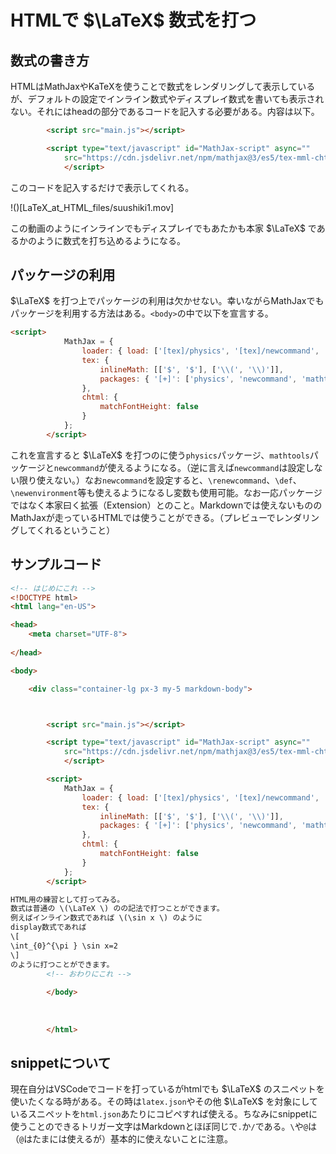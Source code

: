 <script src="main.js"></script>
<script type="text/javascript" id="MathJax-script" async=""
src="https://cdn.jsdelivr.net/npm/mathjax@3/es5/tex-mml-chtml.js">
</script>

<script>
	MathJax = {
		loader: { load: ['[tex]/physics', '[tex]/newcommand', '[tex]/mathtools'] },
		tex: {
			inlineMath: [['$', '$'], ['\\(', '\\)']],
			packages: { '[+]': ['physics', 'newcommand', 'mathtools'] },
		},
		chtml: {
			matchFontHeight: false
		}
	};
</script>

# HTMLで $\LaTeX$ 数式を打つ

## 数式の書き方

HTMLはMathJaxやKaTeXを使うことで数式をレンダリングして表示しているが、デフォルトの設定でインライン数式やディスプレイ数式を書いても表示されない。それにはheadの部分であるコードを記入する必要がある。内容は以下。
```html
		<script src="main.js"></script>

		<script type="text/javascript" id="MathJax-script" async=""
			src="https://cdn.jsdelivr.net/npm/mathjax@3/es5/tex-mml-chtml.js">
			</script>
```
このコードを記入するだけで表示してくれる。


!()[LaTeX_at_HTML_files/suushiki1.mov]

この動画のようにインラインでもディスプレイでもあたかも本家 $\LaTeX$ であるかのように数式を打ち込めるようになる。
## パッケージの利用

 $\LaTeX$ を打つ上でパッケージの利用は欠かせない。幸いながらMathJaxでもパッケージを利用する方法はある。`<body>`の中で以下を宣言する。
```html
<script>
			MathJax = {
				loader: { load: ['[tex]/physics', '[tex]/newcommand', '[tex]/mathtools'] },
				tex: {
					inlineMath: [['$', '$'], ['\\(', '\\)']],
					packages: { '[+]': ['physics', 'newcommand', 'mathtools'] },
				},
				chtml: {
					matchFontHeight: false
				}
			};
		</script>

```
これを宣言すると $\LaTeX$ を打つのに使う`physics`パッケージ、`mathtools`パッケージと`newcommand`が使えるようになる。（逆に言えば`newcommand`は設定しない限り使えない。）なお`newcommand`を設定すると、`\renewcommand`、`\def`、`\newenvironment`等も使えるようになるし変数も使用可能。なお一応パッケージではなく本家曰く拡張（Extension）とのこと。Markdownでは使えないもののMathJaxが走っているHTMLでは使うことができる。（プレビューでレンダリングしてくれるということ）


## サンプルコード
```html
<!-- はじめにこれ -->
<!DOCTYPE html>
<html lang="en-US">

<head>
	<meta charset="UTF-8">
	
</head>

<body>

	<div class="container-lg px-3 my-5 markdown-body">



		<script src="main.js"></script>

		<script type="text/javascript" id="MathJax-script" async=""
			src="https://cdn.jsdelivr.net/npm/mathjax@3/es5/tex-mml-chtml.js">
			</script>

		<script>
			MathJax = {
				loader: { load: ['[tex]/physics', '[tex]/newcommand', '[tex]/mathtools'] },
				tex: {
					inlineMath: [['$', '$'], ['\\(', '\\)']],
					packages: { '[+]': ['physics', 'newcommand', 'mathtools'] },
				},
				chtml: {
					matchFontHeight: false
				}
			};
		</script>

HTML用の練習として打ってみる。
数式は普通の \(\LaTeX \) のの記法で打つことができます。
例えばインライン数式であれば \(\sin x \) のように
display数式であれば
\[
\int_{0}^{\pi } \sin x=2
\]
のように打つことができます。
		<!-- おわりにこれ -->
		
		</body>
		
		
		
		</html>
```

## snippetについて

現在自分はVSCodeでコードを打っているがhtmlでも $\LaTeX$ のスニペットを使いたくなる時がある。その時は`latex.json`やその他 $\LaTeX$ を対象にしているスニペットを`html.json`あたりにコピペすれば使える。ちなみにsnippetに使うことのできるトリガー文字はMarkdownとほぼ同じで`.`か`/`である。`\`や`@`は（`@`はたまには使えるが）基本的に使えないことに注意。



<script src="https://blz-soft.github.io/md_style/release/v1.2/md_style.js" ></script>

